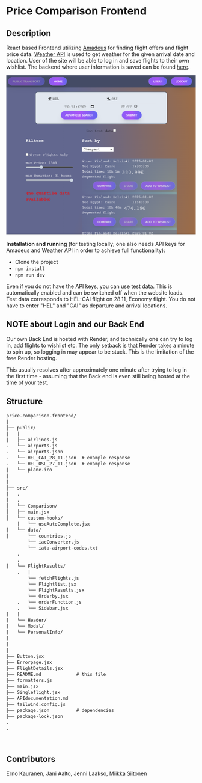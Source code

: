 # Price Comparison Frontend

## Description
React based Frontend utilizing [Amadeus](https://developers.amadeus.com/self-service/category/flights/api-doc/flight-offers-search)
for finding flight offers and flight price data. [Weather API](https://www.weatherapi.com/) is used to get weather for the given arrival date and location. User of the site will be able to log in and save flights to their own wishlist.
The backend where user information is saved can be found [here](https://gitlab.com/JaniA/price-comparison-backend).

![screenshot](/public/screenshot-2024-12-13-140848.png)

**Installation and running** (for testing locally; one also needs API keys for Amadeus and Weather API in order to achieve full functionality):  

- Clone the project
- `npm install`
- `npm run dev` 

Even if you do not have the API keys, you can use test data. This is automatically enabled and can be switched off when the website loads. 
Test data corresponds to HEL-CAI flight on 28.11, Economy flight. You do not have to enter "HEL" and "CAI" as departure and arrival locations.

## NOTE about Login and our Back End
Our own Back End is hosted with Render, and technically one can try to log in, add flights to wishlist etc. The only setback is that
Render takes a minute to spin up, so logging in may appear to be stuck. This is the limitation of the free Render hosting.

This usually resolves after approximately one minute after trying to log in the first time - assuming that the Back end is even still being hosted
at the time of your test.

## Structure

```plaintext
price-comparison-frontend/                    
|
├── public/
|   |
|   ├── airlines.js       
.   └── airports.js      
.   └── airports.json   
.   └── HEL_CAI_28_11.json  # example response
.   └── HEL_OSL_27_11.json  # example response
|   └── plane.ico       
|
|
├── src/
|   .
|   .                   
│   └── Comparison/                            
│   ├── main.jsx          
│   └── custom-hooks/
    |   └── useAutoComplete.jsx
|   └── data/   
|       └── countries.js
        └── iacConverter.js
        └── iata-airport-codes.txt
    .  
    .  
|   └── FlightResults/
    .   | 
        └── fetchFlights.js
        └── Flightlist.jsx
        └── FlightResults.jsx
        └── Orderby.jsx
    .   └── orderFunction.js
    .   └── Sidebar.jsx
|   |
|   └── Header/
|   └── Modal/
|   └── PersonalInfo/
|
|
|
├── Button.jsx
├── Errorpage.jsx   
├── FlightDetails.jsx
├── README.md             # this file        
├── formatters.js            
├── main.jsx         
├── Singleflight.jsx         
├── APIdocumentation.md          
├── tailwind.config.js
├── package.json          # dependencies
├── package-lock.json     
.
. 



``` 

## Contributors

Erno Kauranen, Jani Aalto, Jenni Laakso, Miikka Siitonen